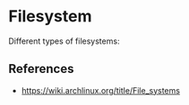# Filesystem

Different types of filesystems:

## References

- https://wiki.archlinux.org/title/File_systems
